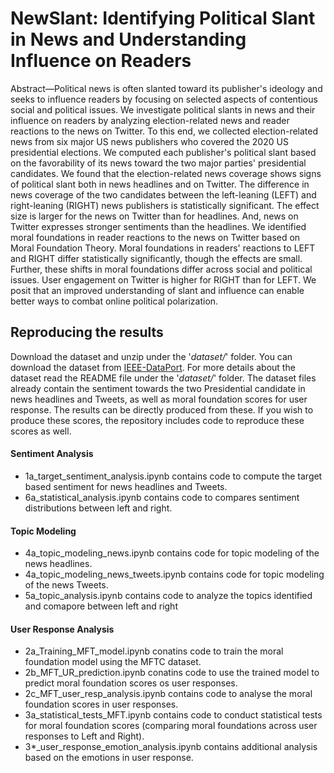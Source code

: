 # NewSlant: Identifying Political Slant in News and Understanding Influence on Readers

Abstract—Political news is often slanted toward its publisher's ideology and seeks to influence readers by focusing on selected aspects of contentious social and political issues. We investigate political slants in news and their influence on readers by analyzing election-related news and reader reactions to the news on Twitter. To this end, we collected election-related news from six major US news publishers who covered the 2020 US presidential elections. We computed each publisher's political slant based on the favorability of its news toward the two major parties' presidential candidates. We found that the election-related news coverage shows signs of political slant both in news headlines and on Twitter. The difference in news coverage of the two candidates between the left-leaning (LEFT) and right-leaning (RIGHT) news publishers is statistically significant. The effect size is larger for the news on Twitter than for headlines. And, news on Twitter expresses stronger sentiments than the headlines. We identified moral foundations in reader reactions to the news on Twitter based on Moral Foundation Theory. Moral foundations in readers' reactions to LEFT and RIGHT differ statistically significantly, though the effects are small. Further, these shifts in moral foundations differ across social and political issues. User engagement on Twitter is higher for RIGHT than for LEFT. We posit that an improved understanding of slant and influence can enable better ways to combat online political polarization.

## Reproducing the results

Download the dataset and unzip under the '_dataset/_' folder.
You can download the dataset from [IEEE-DataPort](https://ieee-dataport.org/documents/newsslant). 
For more details about the dataset read the README file under the '_dataset/_' folder.
The dataset files already contain the sentiment towards the two Presidential candidate in news headlines and Tweets, as well as moral foundation scores for user response. The results can be directly produced from these. If you wish to produce these scores, the repository includes code to reproduce these scores as well.

#### Sentiment Analysis
- 1a_target_sentiment_analysis.ipynb contains code to compute the target based sentiment for news headlines and Tweets.
- 6a_statistical_analysis.ipynb contains code to compares sentiment distributions between left and right.

#### Topic Modeling
- 4a_topic_modeling_news.ipynb contains code for topic modeling of the news headlines. 
- 4a_topic_modeling_news_tweets.ipynb contains code for topic modeling of the news Tweets.
- 5a_topic_analysis.ipynb contains code to analyze the topics identified and comapore between left and right

#### User Response Analysis
- 2a_Training_MFT_model.ipynb conatins code to train the moral foundation model using the MFTC dataset.
- 2b_MFT_UR_prediction.ipynb conatins code to use the trained model to predict moral foundation scores os user responses.
- 2c_MFT_user_resp_analysis.ipynb contains code to analyse the moral foundation scores in user responses.
- 3a_statistical_tests_MFT.ipynb contains code to conduct statistical tests for moral foundation scores (comparing moral foundations across user responses to Left and Right).
- 3*_user_response_emotion_analysis.ipynb contains additional analysis based on the emotions in user response.
